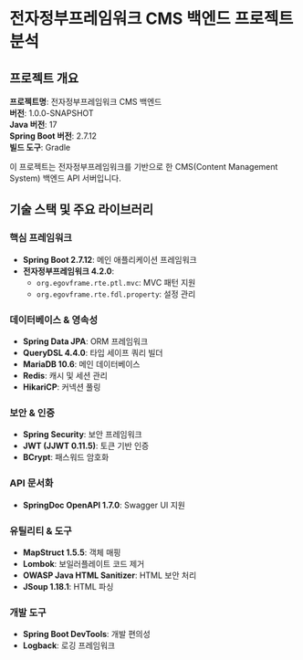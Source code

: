 # 전자정부프레임워크 CMS 백엔드 프로젝트 분석

##  프로젝트 개요

**프로젝트명**: 전자정부프레임워크 CMS 백엔드  
**버전**: 1.0.0-SNAPSHOT  
**Java 버전**: 17  
**Spring Boot 버전**: 2.7.12  
**빌드 도구**: Gradle  

이 프로젝트는 전자정부프레임워크를 기반으로 한 CMS(Content Management System) 백엔드 API 서버입니다.

##  기술 스택 및 주요 라이브러리

### 핵심 프레임워크
- **Spring Boot 2.7.12**: 메인 애플리케이션 프레임워크
- **전자정부프레임워크 4.2.0**: 
  - `org.egovframe.rte.ptl.mvc`: MVC 패턴 지원
  - `org.egovframe.rte.fdl.property`: 설정 관리

### 데이터베이스 & 영속성
- **Spring Data JPA**: ORM 프레임워크
- **QueryDSL 4.4.0**: 타입 세이프 쿼리 빌더
- **MariaDB 10.6**: 메인 데이터베이스
- **Redis**: 캐시 및 세션 관리
- **HikariCP**: 커넥션 풀링

### 보안 & 인증
- **Spring Security**: 보안 프레임워크
- **JWT (JJWT 0.11.5)**: 토큰 기반 인증
- **BCrypt**: 패스워드 암호화

### API 문서화
- **SpringDoc OpenAPI 1.7.0**: Swagger UI 지원

### 유틸리티 & 도구
- **MapStruct 1.5.5**: 객체 매핑
- **Lombok**: 보일러플레이트 코드 제거
- **OWASP Java HTML Sanitizer**: HTML 보안 처리
- **JSoup 1.18.1**: HTML 파싱

### 개발 도구
- **Spring Boot DevTools**: 개발 편의성
- **Logback**: 로깅 프레임워크
